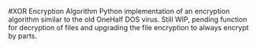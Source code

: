 #XOR Encryption Algorithm
Python implementation of an encryption algorithm similar to the old OneHalf DOS virus.
Still WIP, pending function for decryption of files and upgrading the file encryption
to always encrypt by parts.
